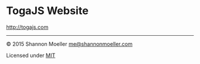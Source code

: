 # TogaJS Website

http://togajs.com

----

© 2015 Shannon Moeller <me@shannonmoeller.com>

Licensed under [MIT](http://shannonmoeller.com/mit.txt)
